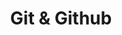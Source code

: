 ---
layout: default
title: Git & Github
nav_order: 9
has_children: true
permalink: docs/git-github
---